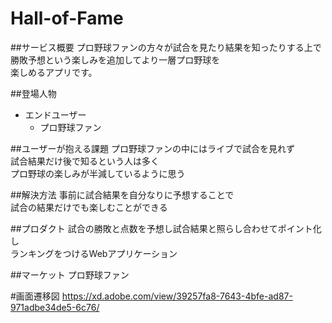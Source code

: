 # Hall-of-Fame

##サービス概要
プロ野球ファンの方々が試合を見たり結果を知ったりする上で<br>
勝敗予想という楽しみを追加してより一層プロ野球を<br>
楽しめるアプリです。


##登場人物
- エンドユーザー
    - プロ野球ファン

##ユーザーが抱える課題
プロ野球ファンの中にはライブで試合を見れず<br>
試合結果だけ後で知るという人は多く<br>
プロ野球の楽しみが半減しているように思う


##解決方法
事前に試合結果を自分なりに予想することで<br>
試合の結果だけでも楽しむことができる

##プロダクト
試合の勝敗と点数を予想し試合結果と照らし合わせてポイント化し<br>
ランキングをつけるWebアプリケーション

##マーケット
プロ野球ファン

#画面遷移図
https://xd.adobe.com/view/39257fa8-7643-4bfe-ad87-971adbe34de5-6c76/